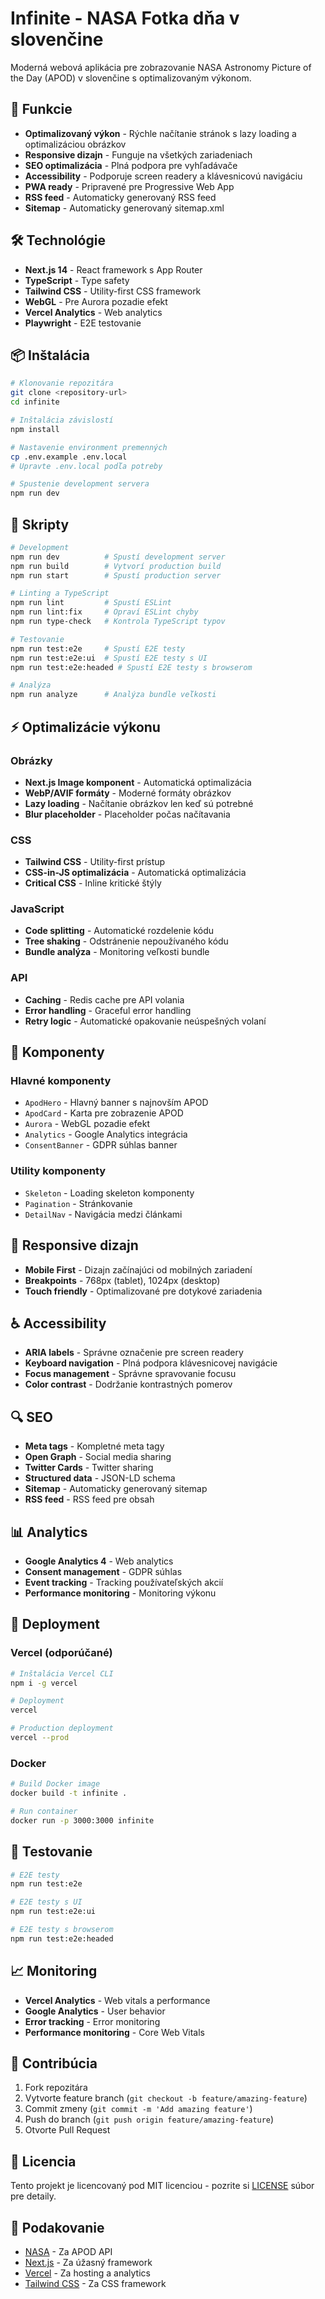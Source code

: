 # Infinite - NASA Fotka dňa v slovenčine

Moderná webová aplikácia pre zobrazovanie NASA Astronomy Picture of the Day (APOD) v slovenčine s optimalizovaným výkonom.

## 🚀 Funkcie

- **Optimalizovaný výkon** - Rýchle načítanie stránok s lazy loading a optimalizáciou obrázkov
- **Responsive dizajn** - Funguje na všetkých zariadeniach
- **SEO optimalizácia** - Plná podpora pre vyhľadávače
- **Accessibility** - Podporuje screen readery a klávesnicovú navigáciu
- **PWA ready** - Pripravené pre Progressive Web App
- **RSS feed** - Automaticky generovaný RSS feed
- **Sitemap** - Automaticky generovaný sitemap.xml

## 🛠️ Technológie

- **Next.js 14** - React framework s App Router
- **TypeScript** - Type safety
- **Tailwind CSS** - Utility-first CSS framework
- **WebGL** - Pre Aurora pozadie efekt
- **Vercel Analytics** - Web analytics
- **Playwright** - E2E testovanie

## 📦 Inštalácia

```bash
# Klonovanie repozitára
git clone <repository-url>
cd infinite

# Inštalácia závislostí
npm install

# Nastavenie environment premenných
cp .env.example .env.local
# Upravte .env.local podľa potreby

# Spustenie development servera
npm run dev
```

## 🔧 Skripty

```bash
# Development
npm run dev          # Spustí development server
npm run build        # Vytvorí production build
npm run start        # Spustí production server

# Linting a TypeScript
npm run lint         # Spustí ESLint
npm run lint:fix     # Opraví ESLint chyby
npm run type-check   # Kontrola TypeScript typov

# Testovanie
npm run test:e2e     # Spustí E2E testy
npm run test:e2e:ui  # Spustí E2E testy s UI
npm run test:e2e:headed # Spustí E2E testy s browserom

# Analýza
npm run analyze      # Analýza bundle veľkosti
```

## ⚡ Optimalizácie výkonu

### Obrázky
- **Next.js Image komponent** - Automatická optimalizácia
- **WebP/AVIF formáty** - Moderné formáty obrázkov
- **Lazy loading** - Načítanie obrázkov len keď sú potrebné
- **Blur placeholder** - Placeholder počas načítavania

### CSS
- **Tailwind CSS** - Utility-first prístup
- **CSS-in-JS optimalizácia** - Automatická optimalizácia
- **Critical CSS** - Inline kritické štýly

### JavaScript
- **Code splitting** - Automatické rozdelenie kódu
- **Tree shaking** - Odstránenie nepoužívaného kódu
- **Bundle analýza** - Monitoring veľkosti bundle

### API
- **Caching** - Redis cache pre API volania
- **Error handling** - Graceful error handling
- **Retry logic** - Automatické opakovanie neúspešných volaní

## 🎨 Komponenty

### Hlavné komponenty
- `ApodHero` - Hlavný banner s najnovším APOD
- `ApodCard` - Karta pre zobrazenie APOD
- `Aurora` - WebGL pozadie efekt
- `Analytics` - Google Analytics integrácia
- `ConsentBanner` - GDPR súhlas banner

### Utility komponenty
- `Skeleton` - Loading skeleton komponenty
- `Pagination` - Stránkovanie
- `DetailNav` - Navigácia medzi článkami

## 📱 Responsive dizajn

- **Mobile First** - Dizajn začínajúci od mobilných zariadení
- **Breakpoints** - 768px (tablet), 1024px (desktop)
- **Touch friendly** - Optimalizované pre dotykové zariadenia

## ♿ Accessibility

- **ARIA labels** - Správne označenie pre screen readery
- **Keyboard navigation** - Plná podpora klávesnicovej navigácie
- **Focus management** - Správne spravovanie focusu
- **Color contrast** - Dodržanie kontrastných pomerov

## 🔍 SEO

- **Meta tags** - Kompletné meta tagy
- **Open Graph** - Social media sharing
- **Twitter Cards** - Twitter sharing
- **Structured data** - JSON-LD schema
- **Sitemap** - Automaticky generovaný sitemap
- **RSS feed** - RSS feed pre obsah

## 📊 Analytics

- **Google Analytics 4** - Web analytics
- **Consent management** - GDPR súhlas
- **Event tracking** - Tracking používateľských akcií
- **Performance monitoring** - Monitoring výkonu

## 🚀 Deployment

### Vercel (odporúčané)
```bash
# Inštalácia Vercel CLI
npm i -g vercel

# Deployment
vercel

# Production deployment
vercel --prod
```

### Docker
```bash
# Build Docker image
docker build -t infinite .

# Run container
docker run -p 3000:3000 infinite
```

## 🧪 Testovanie

```bash
# E2E testy
npm run test:e2e

# E2E testy s UI
npm run test:e2e:ui

# E2E testy s browserom
npm run test:e2e:headed
```

## 📈 Monitoring

- **Vercel Analytics** - Web vitals a performance
- **Google Analytics** - User behavior
- **Error tracking** - Error monitoring
- **Performance monitoring** - Core Web Vitals

## 🤝 Contribúcia

1. Fork repozitára
2. Vytvorte feature branch (`git checkout -b feature/amazing-feature`)
3. Commit zmeny (`git commit -m 'Add amazing feature'`)
4. Push do branch (`git push origin feature/amazing-feature`)
5. Otvorte Pull Request

## 📄 Licencia

Tento projekt je licencovaný pod MIT licenciou - pozrite si [LICENSE](LICENSE) súbor pre detaily.

## 🙏 Podakovanie

- [NASA](https://nasa.gov) - Za APOD API
- [Next.js](https://nextjs.org) - Za úžasný framework
- [Vercel](https://vercel.com) - Za hosting a analytics
- [Tailwind CSS](https://tailwindcss.com) - Za CSS framework